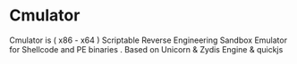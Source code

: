 # Cmulator
Cmulator is ( x86 - x64 ) Scriptable Reverse Engineering Sandbox Emulator for Shellcode and PE binaries . Based on Unicorn &amp; Zydis Engine &amp; quickjs
